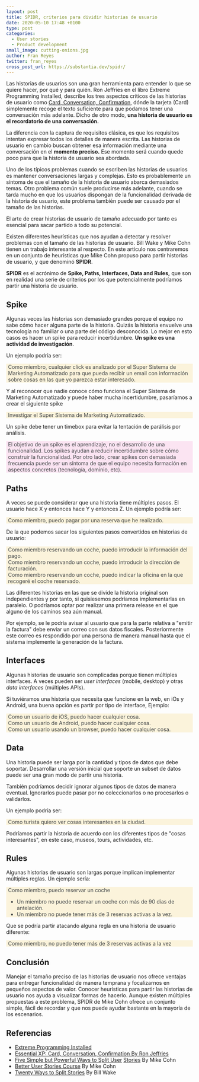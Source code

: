 ```yaml
---
layout: post
title: SPIDR, criterios para dividir historias de usuario 
date: 2020-05-10 17:48 +0100
type: post
categories:
  - User stories 
  - Product development 
small_image: cutting-onions.jpg
author: Fran Reyes
twitter: fran_reyes 
cross_post_url: https://substantia.dev/spidr/ 
---
```

Las historias de usuarios son una gran herramienta para entender lo que se quiere hacer, por qué y para quién. Ron Jeffries en el libro Extreme Programming Installed, describe los tres aspectos críticos de las historias de usuario como [Card, Conversation, Confirmation](https://ronjeffries.com/xprog/articles/expcardconversationconfirmation/), dónde la tarjeta (Card) simplemente recoge el texto suficiente para que podamos tener una conversación más adelante. Dicho de otro modo, **una historia de usuario es el recordatorio de una conversación.**

La diferencia con la captura de requisitos clásica, es que los requisitos intentan expresar todos los detalles de manera escrita. Las historias de usuario en cambio buscan obtener esa información mediante una conversación en el **momento preciso.** Ese momento será cuando quede poco para que la historia de usuario sea abordada.

Uno de los típicos problemas cuando se escriben las historias de usuarios es mantener conversaciones largas y complejas. Esto es probablemente un síntoma de que el tamaño de la historia de usuario abarca demasiados temas. Otro problema común suele producirse más adelante, cuando se tarda mucho en que los usuarios dispongan de la funcionalidad derivada de la historia de usuario, este problema también puede ser causado por el tamaño de las historias.

El arte de crear historias de usuario de tamaño adecuado por tanto es esencial para sacar partido a todo su potencial.

Existen diferentes heurísticas que nos ayudan a detectar y resolver problemas con el tamaño de las historias de usuario. Bill Wake y Mike Cohn tienen un trabajo interesante al respecto. En este articulo nos centraremos en un conjunto de heurísticas que Mike Cohn propuso para partir historias de usuario, y que denominó **SPIDR**.

**SPIDR** es el acrónimo de **Spike, Paths, Interfaces, Data and Rules,** que son en realidad una serie de criterios por los que potencialmente podríamos partir una historia de usuario.

## **Spike**

Algunas veces las historias son demasiado grandes porque el equipo no sabe cómo hacer alguna parte de la historia. Quizás la historia envuelve una tecnología no familiar o una parte del código desconocida. Lo mejor en esto casos es hacer un spike para reducir incertidumbre. **Un spike es una actividad de investigación**.

Un ejemplo podría ser:

<div style="background: rgb(251,243,219);color: #434648; padding-left:5px">Como miembro, cualquier click es analizado por el Super Sistema de Marketing Automatizado para que pueda recibir un email con información sobre cosas en las que yo parezca estar interesado.</div>

Y al reconocer que nadie conoce cómo funciona el Super Sistema de Marketing Automatizado y puede haber mucha incertidumbre, pasaríamos a crear el siguiente spike

<div style="background: rgb(251,243,219);color: #434648; padding-left:5px">Investigar el Super Sistema de Marketing Automatizado.</div>

Un spike debe tener un timebox para evitar la tentación de parálisis por análisis.

<div style="background: rgb(251,228,242);color: #434648; padding-left:5px">El objetivo de un spike es el aprendizaje, no el desarrollo de una funcionalidad. Los spikes ayudan a reducir incertidumbre sobre cómo construir la funcionalidad. Por otro lado, crear spikes con demasiada frecuencia puede ser un síntoma de que el equipo necesita formación en aspectos concretos (tecnología, dominio, etc).</div>

## Paths

A veces se puede considerar que una historia tiene múltiples pasos. El usuario hace X y entonces hace Y y entonces Z. Un ejemplo podría ser:

<div style="background: rgb(251,243,219);color: #434648; padding-left:5px"> Como miembro, puedo pagar por una reserva que he realizado.</div>

De la que podemos sacar los siguientes pasos convertidos en historias de usuario:

<div style="background: rgb(251,243,219);color: #434648; padding-left:5px">Como miembro reservando un coche, puedo introducir la información del pago.</div>

<div style="background: rgb(251,243,219);color: #434648; padding-left:5px">Como miembro reservando un coche, puedo introducir la dirección de facturación.</div>

<div style="background: rgb(251,243,219);color: #434648; padding-left:5px">Como miembro reservando un coche, puedo indicar la oficina en la que recogeré el coche reservado.</div>

Las diferentes historias en las que se divide la historia original son independientes y por tanto, si quisiesemos podríamos implementarlas en paralelo. O podríamos optar por realizar una primera release en el que alguno de los caminos sea aún manual.

Por ejemplo, se le podría avisar al usuario que para la parte relativa a "emitir la factura" debe enviar un correo con sus datos fiscales. Posteriormente este correo es respondido por una persona de manera manual hasta que el sistema implemente la generación de la factura.

## Interfaces

Algunas historias de usuario son complicadas porque tienen múltiples interfaces. A veces pueden ser *user interfaces* (mobile, desktop) y otras *data interfaces* (múltiples APIs). 

Si tuviéramos una historia que necesita que funcione en la web, en iOs y Android, una buena opción es partir por tipo de interface, Ejemplo:

<div style="background: rgb(251,243,219);color: #434648; padding-left:5px">Como un usuario de iOS, puedo hacer cualquier cosa.</div>

<div style="background: rgb(251,243,219);color: #434648; padding-left:5px">Como un usuario de Android, puedo hacer cualquier cosa.</div>

<div style="background: rgb(251,243,219);color: #434648; padding-left:5px">Como un usuario usando un browser, puedo hacer cualquier cosa.</div>

## Data

Una historia puede ser larga por la cantidad y tipos de datos que debe soportar. Desarrollar una versión inicial que soporte un subset de datos puede ser una gran modo de partir una historia.

También podríamos decidir ignorar algunos tipos de datos de manera eventual. Ignorarlos puede pasar por no coleccionarlos o no procesarlos o validarlos.

Un ejemplo podría ser:

<div style="background: rgb(251,243,219);color: #434648; padding-left:5px">Como turista quiero ver cosas interesantes en la ciudad.</div>

Podríamos partir la historia de acuerdo con los diferentes tipos de "cosas interesantes", en este caso, museos, tours, actividades, etc.

## Rules

Algunas historias de usuario son largas porque implican implementar múltiples reglas. Un ejemplo sería:

<div style="background: rgb(251,243,219);color: #434648; padding-left:5px">Como miembro, puedo reservar un coche
	<ul>
    <li>Un miembro no puede reservar un coche con más de 90 días de antelación.</li>
   <li>Un miembro no puede tener más de 3 reservas activas a la vez.</li>
  </ul>
 </div>

Que se podría partir atacando alguna regla en una historia de usuario diferente:

<div style="background: rgb(251,243,219);color: #434648; padding-left:5px">Como miembro, no puedo tener más de 3 reservas activas a la vez</div>

## Conclusión

Manejar el tamaño preciso de las historias de usuario nos ofrece ventajas para entregar funcionalidad de manera temprana y focalizarnos en pequeños aspectos de valor. Conocer heurísticas para partir las historias de usuario nos ayuda a visualizar formas de hacerlo. Aunque existen múltiples propuestas a este problema, SPIDR de Mike Cohn ofrece un conjunto simple, fácil de recordar y que nos puede ayudar bastante en la mayoría de los escenarios.

## Referencias

- [Extreme Programming Installed](https://www.oreilly.com/library/view/extreme-programming-installed/0201708426/)
- [Essential XP: Card, Conversation, Confirmation By Ron Jeffries](https://ronjeffries.com/xprog/articles/expcardconversationconfirmation/)
- [F](https://www.notion.so/franreyes/SPIDR-criterios-para-dividir-USs-8de76d0d06fd4b15b8639a47e4dac8b4#143be6c2ddc648108b7730a55a4a238e)[ive Simple but Powerful Ways to Split User](https://www.mountaingoatsoftware.com/blog/five-simple-but-powerful-ways-to-split-user-stories) [Stories](https://www.notion.so/franreyes/SPIDR-criterios-para-dividir-USs-8de76d0d06fd4b15b8639a47e4dac8b4#143be6c2ddc648108b7730a55a4a238e) By Mike Cohn
- [Better User Stories Course](https://learn.mountaingoatsoftware.com/better-user-stories/) By Mike Cohn
- [Twenty Ways to Split Stories](https://xp123.com/articles/twenty-ways-to-split-stories/) By Bill Wake
